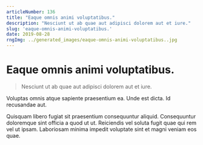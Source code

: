 ```yaml
---
articleNumber: 136
title: "Eaque omnis animi voluptatibus."
description: "Nesciunt ut ab quae aut adipisci dolorem aut et iure."
slug: 'eaque-omnis-animi-voluptatibus.'
date: 2019-08-28
rngImg: ../generated_images/eaque-omnis-animi-voluptatibus..jpg
---
```


# Eaque omnis animi voluptatibus.

> Nesciunt ut ab quae aut adipisci dolorem aut et iure.

Voluptas omnis atque sapiente praesentium ea. Unde est dicta. Id recusandae aut.
 Quisquam libero fugiat sit praesentium consequuntur aliquid. Consequuntur doloremque sint officia a quod ut ut. Reiciendis vel soluta fugit quae qui rem vel ut ipsam. Laboriosam minima impedit voluptate sint et magni veniam eos quae.
